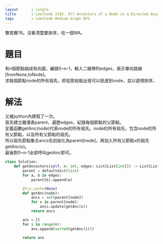 ```yaml
---
layout      : single
title       : LeetCode 2192. All Ancestors of a Node in a Directed Acyclic Graph
tags 		: LeetCode Medium Graph DFS
---
```

雙周賽76。沒看清楚要排序，吃一個WA。

# 題目
有n個節點組成有向圖，編號0~n-1，輸入二維陣列edges，表示單向路線[fromNone,toNode]。  
求每個節點node的所有祖先，即從那些點出發可以抵達到node，並以遞增排序。

# 解法
又被python內建幫了一次。  
首先建立雜湊表parent，遍歷edges，紀錄每個節點的父節點。  
定義函數getAnc(node)代表node的所有祖先。node的所有祖先，包含node的所有父節點，以及所有父節點的祖先。  
所以祖先節點集合ancs先初始化為parent[node]，再加入所有父節點x的祖先getAnc(x)。  
最後對0~n-1全部呼叫getAnc即可。

```python
class Solution:
    def getAncestors(self, n: int, edges: List[List[int]]) -> List[List[int]]:
        parent = defaultdict(list)
        for a, b in edges:
            parent[b].append(a)

        @lru_cache(None)
        def getAnc(node):
            ancs = set(parent[node])
            for x in parent[node]:
                ancs.update(getAnc(x))
            return ancs

        ans = []
        for i in range(n):
            ans.append(sorted(getAnc(i)))

        return ans

```
